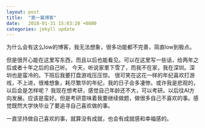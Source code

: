 ```yaml
---
layout: post
title:  "第一篇博客"
date:   2018-01-31 15:03:20 +0800
categories: jekyll update
---
```

为什么会有这么low的博客，我无法想象，很多功能都不完善，简直low到极点。

但是很开心能在这里写东西，而且以后也能看见。可以在这里写一些话，给两年之后或者十年之后的自己听。
今天，听说家里下雪了，而我不在家，我在深圳。深圳也是蛮冷的。下班后我要打盘游戏压压惊。
很可笑在这花一样的年纪喜欢打游戏，不上进，很难想象，耗尽繁华的年纪，我的日子会多凄惨。或许我是悲观的，以后会是怎样呢？
我现在想考研，感觉自己年龄还不大，可以考研。以后往AI方向发展。应该是蛮好。但是考研意味着我要继续做题，做很多自己不喜欢的事。感觉既然大学快毕业了要追寻自己喜欢做的事。

一直坚持做自己喜欢的事，就算没有成就，也会有成就感和幸福感的。

